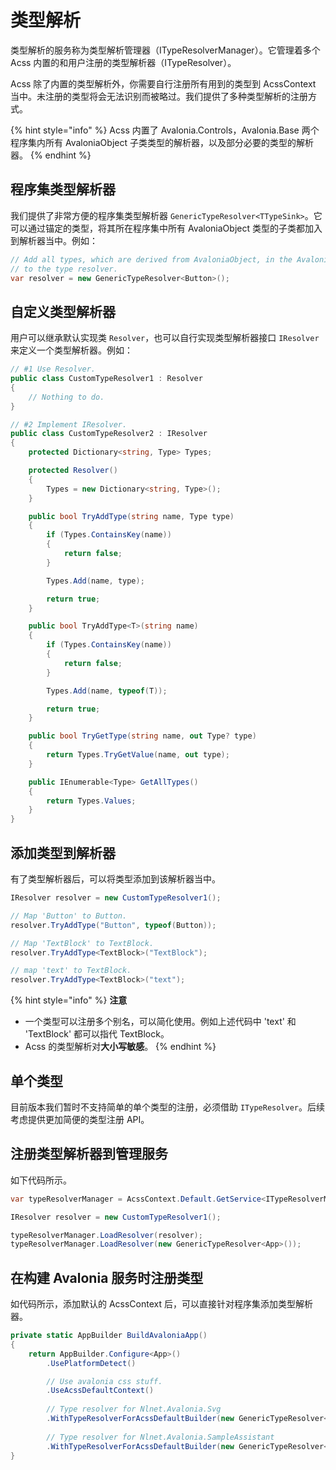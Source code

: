 # 类型解析

类型解析的服务称为类型解析管理器（ITypeResolverManager）。它管理着多个 Acss 内置的和用户注册的类型解析器（ITypeResolver）。

Acss 除了内置的类型解析外，你需要自行注册所有用到的类型到 AcssContext 当中。未注册的类型将会无法识别而被略过。我们提供了多种类型解析的注册方式。

{% hint style="info" %}
Acss 内置了 Avalonia.Controls，Avalonia.Base 两个程序集内所有 AvaloniaObject 子类类型的解析器，以及部分必要的类型的解析器。
{% endhint %}

## 程序集类型解析器

我们提供了非常方便的程序集类型解析器 `GenericTypeResolver<TTypeSink>`。它可以通过锚定的类型，将其所在程序集中所有 AvaloniaObject 类型的子类都加入到解析器当中。例如：

```csharp
// Add all types, which are derived from AvaloniaObject, in the Avalonia.Controls.dll
// to the type resolver.
var resolver = new GenericTypeResolver<Button>();
```

## 自定义类型解析器

用户可以继承默认实现类 `Resolver`，也可以自行实现类型解析器接口 `IResolver` 来定义一个类型解析器。例如：

```csharp
// #1 Use Resolver.
public class CustomTypeResolver1 : Resolver
{
    // Nothing to do.
}

// #2 Implement IResolver.
public class CustomTypeResolver2 : IResolver
{
    protected Dictionary<string, Type> Types;

    protected Resolver()
    {
        Types = new Dictionary<string, Type>();
    }

    public bool TryAddType(string name, Type type)
    {
        if (Types.ContainsKey(name))
        {
            return false;
        }

        Types.Add(name, type);

        return true;
    }

    public bool TryAddType<T>(string name)
    {
        if (Types.ContainsKey(name))
        {
            return false;
        }

        Types.Add(name, typeof(T));

        return true;
    }

    public bool TryGetType(string name, out Type? type)
    {
        return Types.TryGetValue(name, out type);
    }

    public IEnumerable<Type> GetAllTypes()
    {
        return Types.Values;
    }
}
```

## 添加类型到解析器

有了类型解析器后，可以将类型添加到该解析器当中。

```csharp
IResolver resolver = new CustomTypeResolver1();

// Map 'Button' to Button.
resolver.TryAddType("Button", typeof(Button));

// Map 'TextBlock' to TextBlock.
resolver.TryAddType<TextBlock>("TextBlock");

// map 'text' to TextBlock.
resolver.TryAddType<TextBlock>("text");
```

{% hint style="info" %}
**注意**

* 一个类型可以注册多个别名，可以简化使用。例如上述代码中 'text' 和 'TextBlock' 都可以指代 TextBlock。
* Acss 的类型解析对**大小写敏感**。
{% endhint %}

## 单个类型

目前版本我们暂时不支持简单的单个类型的注册，必须借助 `ITypeResolver`。后续考虑提供更加简便的类型注册 API。

## 注册类型解析器到管理服务

如下代码所示。

```csharp
var typeResolverManager = AcssContext.Default.GetService<ITypeResolverManager>();

IResolver resolver = new CustomTypeResolver1();

typeResolverManager.LoadResolver(resolver);
typeResolverManager.LoadResolver(new GenericTypeResolver<App>());
```

## 在构建 Avalonia 服务时注册类型

如代码所示，添加默认的 AcssContext 后，可以直接针对程序集添加类型解析器。

```csharp
private static AppBuilder BuildAvaloniaApp()
{
    return AppBuilder.Configure<App>()
        .UsePlatformDetect()

        // Use avalonia css stuff.
        .UseAcssDefaultContext()
        
        // Type resolver for Nlnet.Avalonia.Svg
        .WithTypeResolverForAcssDefaultBuilder(new GenericTypeResolver<Icon>())
        
        // Type resolver for Nlnet.Avalonia.SampleAssistant
        .WithTypeResolverForAcssDefaultBuilder(new GenericTypeResolver<Case>());
}
```
